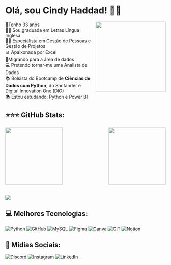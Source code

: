 # Olá, sou Cindy Haddad! 🙋‍♀️

<img align="right" height="220em" src="https://github.com/cindyhaddad/Ola-Mundo/assets/144475602/eb5fce26-bc0a-4305-9a36-853ba489e226.png"/>

🎈Tenho 33 anos<br>  👩‍🎓 Sou graduada em Letras Língua Inglesa <br> 👩‍🎓 Especialista em Gestão de Pessoas e Gestão de Projetos <br> 📊 Apaixonada por Excel<br>  🌱Migrando para a área de dados <br> 💻 Pretendo tornar-me uma Analista de Dados<br> 📚 Bolsista do Bootcamp de **Ciências de Dados com Python**, do  Santander e Digital Innovation One (DIO) <br> 📚 Estou estudando: Python e Power BI 

## ⭐⭐⭐ GitHub Stats: 

 <div> 
  <img  height="180em" src="https://github-readme-stats.vercel.app/api?username=CindyHaddad&show_icons=true&theme=merko&include_all_commits=true&count_private=true"/>
  <img align="right" height="180em" src="https://github-readme-stats.vercel.app/api/top-langs/?username=CindyHaddad&layout=compact&langs_count=16&theme=merko"/> <br>
</div>
<br>

![](https://github-readme-streak-stats.herokuapp.com/?user=cindyhaddad&theme=merko&hide_border=false)<br/>

## 💻 Melhores Tecnologias:
![Python](https://img.shields.io/badge/python-3670A0?style=plastic&logo=python&logoColor=ffdd54) ![GitHub](https://img.shields.io/badge/GitHub-%23121011.svg?style=plastic&logo=github&logoColor=white) ![MySQL](https://img.shields.io/badge/mysql-%2300f.svg?style=plastic&logo=mysql&logoColor=white) 	![Figma](https://img.shields.io/badge/figma-%23F24E1E.svg?style=plastic&logo=figma&logoColor=white) ![Canva](https://img.shields.io/badge/Canva-%2300C4CC.svg?style=plastic&logo=Canva&logoColor=white) ![GIT](https://img.shields.io/badge/Git-fc6d26?style=plastic&logo=git&logoColor=white) ![Notion](https://img.shields.io/badge/Notion-%23000000.svg?style=plastic&logo=notion&logoColor=white)

## 📲 Mídias Sociais:
[![Discord](https://img.shields.io/badge/Discord-%237289DA.svg?logo=discord&logoColor=white)](https://discord.gg/cindyhaddad) [![Instagram](https://img.shields.io/badge/Instagram-%23E4405F.svg?logo=Instagram&logoColor=white)](https://instagram.com/haddad.solucoes) [![LinkedIn](https://img.shields.io/badge/LinkedIn-%230077B5.svg?logo=linkedin&logoColor=white)](https://linkedin.com/in/cindy-haddad07) 

